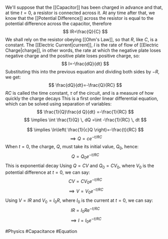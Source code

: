 We'll suppose that the [[Capacitor]] has been charged in advance and that, at time $t=0$, a resistor is connected across it. At any time after that, we know that the [[Potential Difference]] across the resistor is equal to the potential difference across the capacitor, therefore
$$
IR=\frac{Q}{C}
$$
We shall rely on the resistor obeying [[Ohm's Law]], so that $R$, like $C$, is a constant. The [[Electric Current|current]], $I$ is the rate of flow of [[Electric Charge|charge]], in other words, the rate at which the negative plate loses negative charge and the positive plate loses positive charge, so:
$$
I=-\frac{dQ}{dt}
$$
Substituting this into the previous equation and dividing both sides by $-R$, we get:
$$
\frac{dQ}{dt}=-\frac{Q}{RC}
$$
$RC$ is called the time constant, $\tau$ of the circuit, and is a measure of how quickly the charge decays
This is a first order linear differential equation, which can be solved using separation of variables:
$$
\frac{1}{Q}\frac{d Q}{dt} =-\frac{1}{RC}
$$
$$
\implies \int \frac{1}{Q}  \, dQ =\int -\frac{1}{RC} \, dt 
$$

$$
\implies \ln\left( \frac{1}{c}Q \right)=-\frac{t}{RC}
$$
$$
\implies Q=c e^{ -t/RC }
$$
When $t=0$, the charge, $Q$, must take its initial value, $Q_{0}$, hence:
$$
Q=Q_{0}e^{ -t/RC }
$$
This is exponential decay
Using $Q=CV$ and $Q_{0}=CV_{0}$, where $V_{0}$ is the potential difference at $t=0$, we can say:
$$
CV=CV_{0}e^{ -t/RC }
$$
$$
\implies V=V_{0}e^{ -t/RC }
$$
Using $V=IR$ and $V_{0}=I_{0}R$, where $I_{0}$ is the current at $t=0$, we can say:
$$
IR=I_{0}Re^{ -t/RC }
$$
$$
\implies I=I_{0}e^{ -t/RC }
$$

#Physics #Capacitance #Equation